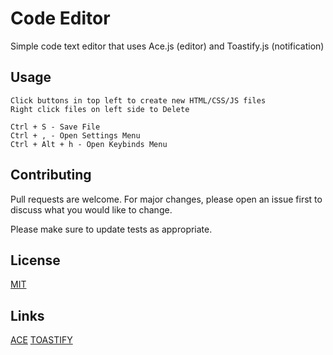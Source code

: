 # Code Editor

Simple code text editor that uses Ace.js (editor) and Toastify.js (notification)

## Usage

```
Click buttons in top left to create new HTML/CSS/JS files
Right click files on left side to Delete

Ctrl + S - Save File
Ctrl + , - Open Settings Menu
Ctrl + Alt + h - Open Keybinds Menu
```

## Contributing
Pull requests are welcome. For major changes, please open an issue first to discuss what you would like to change.

Please make sure to update tests as appropriate.

## License
[MIT](https://github.com/michaelippolito826/codeeditor/blob/main/LICENSE)

## Links
[ACE](https://ace.c9.io/)
[TOASTIFY](https://github.com/apvarun/toastify-js)

